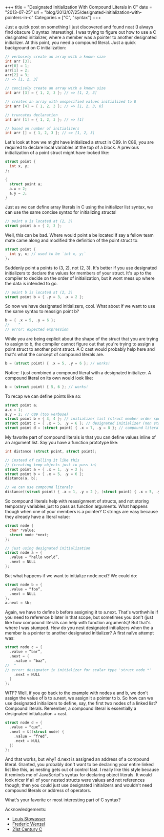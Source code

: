 +++
title = "Designated Initialization With Compound Literals in C"
date = "2013-07-25"
url = "blog/2013/07/25/designated-initialization-with-pointers-in-c"
Categories = ["C", "syntax"]
+++

Just a quick post on something I just discovered and found neat (I always find
obscure C syntax interesting).  I was trying to figure out how to use a C
designated initializer, where a member was a pointer to another designated
initializer.  At this point, you need a compound literal.  Just a quick
background on C initialization:

```c
// verbosely create an array with a known size
int arr [3];
arr[0] = 1;
arr[1] = 2;
arr[2] = 3;
// => [1, 2, 3]

// concisely create an array with a known size
int arr [3] = { 1, 2, 3 }; // => [1, 2, 3]

// creates an array with unspecified values initialized to 0
int arr [4] = { 1, 2, 3 }; // => [1, 2, 3, 0]

// truncates declaration
int arr [1] = { 1, 2, 3 }; // => [1]

// based on number of initializers
int arr [] = { 1, 2, 3 }; // => [1, 2, 3]
```

Let's look at how we might have initialized a struct in C89.  In C89, you are
required to declare local variables at the top of a block.  A previous
initialization of a point struct might have looked like:

```c
struct point {
  int x, y;
};

{
  struct point a;
  a.x = 2;
  a.y = 3;
}
```

Just as we can define array literals in C using the initializer list syntax, we
can use the same concise syntax for initializing structs!

```c
// point a is located at (2, 3)
struct point a = { 2, 3 };
```

Well, this can be bad.  Where would point a be located if say a fellow team
mate came along and modified the definition of the point struct to:

```c
struct point {
  int y, x; // used to be `int x, y;`
};
```

Suddenly point a points to (3, 2), not (2, 3).  It's better if you use
designated initializers to declare the values for members of your struct.  It's
up to the compiler to decide on the order of initialization, but it wont mess
up where the data is intended to go.

```c
// point b is located at (2, 3)
struct point b = { .y = 3, .x = 2 };
```

So now we have designated initializers, cool.  What about if we want to use the
same syntax to reassign point b?

```c
b = { .x = 5, .y = 6 };
//    ^
// error: expected expression
```

While you are being explicit about the shape of the struct that you are trying
to assign to b, the compiler cannot figure out that you're trying to assign a
point struct to another point struct.  A C cast would probably help here and
that's what the concept of compound literals are.

```c
b = (struct point) { .x = 5, .y = 6 }; // works!
```

Notice: I just combined a compound literal with a designated initializer.  A
compound literal on its own would look like:

```c
b = (struct point) { 5, 6 }; // works!
```

To recap we can define points like so:

```c
struct point a;
a.x = 1;
a.y = 2; // C89 (too verbose)
struct point b = { 3, 4 }; // initializer list (struct member order specific)
struct point c = { .x = 5, .y = 6 }; // designated initializer (non struct member order specific)
struct point d = (struct point) { .x = 7, .y = 8 }; // compound literal (cast + designated initialization)
```

My favorite part of compound literals is that you can define values inline of
an argument list.  Say you have a function prototype like:

```c
int distance (struct point, struct point);

// instead of calling it like this
// (creating temp objects just to pass in)
struct point a = { .x = 1, .y = 2 };
struct point b = { .x = 5, .y = 6 };
distance(a, b);

// we can use compound literals
distance((struct point) { .x = 1, .y = 2 }, (struct point) { .x = 5, .y = 6 });
```

So compound literals help with reassignment of structs, and not storing
temporary variables just to pass as function arguments.  What happens though
when one of your members is a pointer?  C strings are easy because they already
have a literal value:

```c
struct node {
  char *value;
  struct node *next;
};

// just using designated initialization
struct node a = {
  .value = “hello world”,
  .next = NULL
};
```

But what happens if we want to initialize node.next?  We could do:

```c
struct node b = {
  .value = “foo”,
  .next = NULL
};
a.next = &b;
```

Again, we have to define b before assigning it to a.next.  That's worthwhile if
you need to reference b later in that scope, but sometimes you don't (just like
how compound literals can help with function arguments)!  But that's where I
was stumped.  How do you nest designated initializers when the a member is a
pointer to another designated initializer?  A first naïve attempt was:

```c
struct node c = {
  .value = “bar”,
  .next = {
    .value = “baz”,
//  ^
// error: designator in initializer for scalar type 'struct node *'
    .next = NULL
  }
};
```

WTF?  Well, if you go back to the example with nodes a and b, we don't assign
the value of b to a.next, we assign it a pointer to b.  So how can we use
designated initializers to define, say, the first two nodes of a linked list?
Compound literals.  Remember, a compound literal is essentially a designated
initialization + cast.

```c
struct node d = {
  .value = “qux”,
  .next = &((struct node) {
    .value = “fred”,
    .next = NULL
  })
};
```

And that works, but why?  d.next is assigned an address of a
compound literal.  Granted, you probably don't want to be declaring your entire
linked list like this, as nesting gets out of control fast.  I really like this
style because it reminds me of JavaScript's syntax for declaring object
literals.  It would look nicer if all of your nested structs were values and
not references though; then you could just use designated initializers and
wouldn't need compound literals or address of operators.

What's your favorite or most interesting part of C syntax?

Acknowledgements:

* [Louis Stowasser](http://louisstowasser.com/)
* [Frederic Wenzel](http://fredericiana.com/)
* [21st Century C](http://shop.oreilly.com/product/0636920025108.do)

